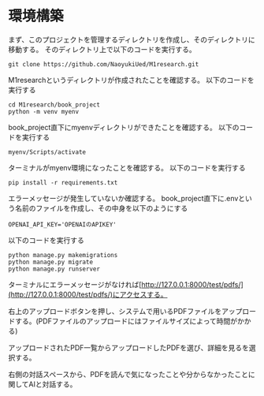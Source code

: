 # 環境構築
まず、このプロジェクトを管理するディレクトリを作成し、そのディレクトリに移動する。
そのディレクトリ上で以下のコードを実行する。

```
git clone https://github.com/NaoyukiUed/M1research.git
```
M1researchというディレクトリが作成されたことを確認する。
以下のコードを実行する
```
cd M1research/book_project
python -m venv myenv
```
book_project直下にmyenvディレクトリができたことを確認する。
以下のコードを実行する
```
myenv/Scripts/activate
```
ターミナルがmyenv環境になったことを確認する。
以下のコードを実行する
```
pip install -r requirements.txt
```
エラーメッセージが発生していないか確認する。
book_project直下に.envという名前のファイルを作成し、その中身を以下のようにする
```
OPENAI_API_KEY='OPENAIのAPIKEY'
```
以下のコードを実行する
```
python manage.py makemigrations
python manage.py migrate
python manage.py runserver
```
ターミナルにエラーメッセージがなければ[http://127.0.0.1:8000/test/pdfs/](http://127.0.0.1:8000/test/pdfs/)にアクセスする。

右上のアップロードボタンを押し、システムで用いるPDFファイルをアップロードする。(PDFファイルのアップロードにはファイルサイズによって時間がかかる)

アップロードされたPDF一覧からアップロードしたPDFを選び、詳細を見るを選択する。

右側の対話スペースから、PDFを読んで気になったことや分からなかったことに関してAIと対話する。
